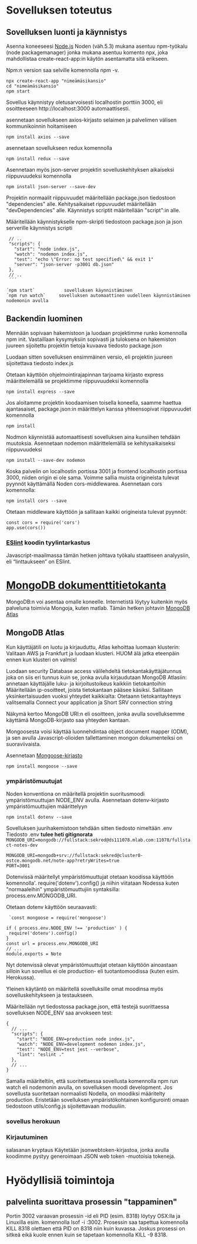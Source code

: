 # Sovelluksen toteutus

## Sovelluksen luonti ja käynnistys

Asenna koneeseesi [Node.js](https://nodejs.org/en/) Noden (väh.5.3) mukana asentuu npm-työkalu (node packagemanager) jonka mukana asentuu komento npx, joka mahdollistaa create-react-app:in käytön asentamatta sitä erikseen. 

Npm:n version saa selville komennolla npm -v.

```
npx create-react-app "nimeämäsikansio"
cd "nimeämäsikansio"
npm start
````
Sovellus käynnistyy oletusarvoisesti localhostin porttiin 3000, eli osoitteeseen http://localhost:3000 automaattisesti.

asennetaan sovellukseen axios-kirjasto selaimen ja palvelimen välisen kommunikoinnin  hoitamiseen
```
npm install axios --save
```
asennetaan sovellukseen redux komennolla
```
npm install redux --save
```
Asennetaan myös json-server projektin sovelluskehityksen aikaiseksi riippuvuudeksi komennolla
```
npm install json-server --save-dev
```

Projektin normaalit riippuvuudet määritellään package.json tiedostoon "dependencies" alle. Kehitysaikaiset rippuvuudet määritellään "devDependencies" alle. Käynnistys scriptit määritellään "script":in alle.

Määritellään käynnistykselle npm-skripti tiedostoon package.json ja json serverille käynnistys scripti

 ``` 
  // ..
  "scripts": {
    "start": "node index.js",
    "watch": "nodemon index.js",
    "test": "echo \"Error: no test specified\" && exit 1"
    "server": "json-server -p3001 db.json"
  },
  // ..
  ´´´ 
 
´npm start`           sovelluksen käynnistäminen
´npm run watch`     sovelluksen automaattinen uudelleen käynnistäminen nodemonin avulla
 ```
## Backendin luominen

Mennään sopivaan hakemistoon ja luodaan projektimme runko komennolla npm init. Vastaillaan kysymyksiin sopivasti ja tuloksena on hakemiston juureen sijoitettu projektin tietoja kuvaava tiedosto package.json

Luodaan sitten sovelluksen ensimmäinen versio, eli projektin juureen sijoitettava tiedosto index.js 

Otetaan käyttöön ohjelmointirajapinnan tarjoama kirjasto express määrittelemällä se projektimme riippuvuudeksi komennolla
 ``` 
npm install express --save
 ```
 Jos aloitamme projektin koodaamisen toisella koneella, saamme haettua ajantasaiset, package.json:in määrittelyn kanssa yhteensopivat riippuvuudet komennolla
 ``` 
npm install
 ```
 Nodmon käynnistää automaattisesti sovelluksen aina kunsiihen tehdään muutoksia.
 Asennetaan nodemon määrittelemällä se kehitysaikaiseksi riippuvuudeksi
 ``` 
npm install --save-dev nodemon
 ```  
Koska palvelin on localhostin portissa 3001 ja frontend localhostin portissa 3000, niiden origin ei ole sama.
Voimme sallia muista origineista tulevat pyynnöt käyttämällä Noden cors-middlewarea.
Asennetaan cors komennolla:
 ``` 
npm install cors --save
 ``` 
 Otetaan middleware käyttöön ja sallitaan kaikki origineista tulevat pyynnöt:
 ``` 
const cors = require('cors')
app.use(cors())
 ``` 
 
 ###  [ESlint](https://github.com/vsvala/FullStack2018/blob/master/Dokumentation/lint.md) koodin tyylintarkastus
Javascript-maailmassa tämän hetken johtava työkalu staattiseen analyysiin, eli “linttaukseen” on ESlint.

 # [MongoDB dokumenttitietokanta](https://www.mongodb.com/)
 MongoDB:n voi asentaa omalle koneelle. Internetistä löytyy kuitenkin myös palveluna toimivia Mongoja, kuten matlab. Tämän hetken johtavin [MongoDB Atlas](https://www.mongodb.com/cloud/atlas)


## MongoDB Atlas

Kun käyttäjätili on luotu ja kirjauduttu, Atlas kehoittaa luomaan klusterin:
Valitaan AWS ja Frankfurt ja luodaan klusteri. HUOM älä jatka eteenpäin ennen kun klusteri on valmis!

Luodaan security Database access välilehdeltä tietokantakäyttäjätunnus joka on siis eri tunnus kuin se, jonka avulla kirjaudutaan MongoDB Atlasiin:
annetaan käyttäjälle luku- ja kirjoitustoikeus kaikkiin tietokantoihin
Määritellään ip-osoitteet, joista tietokantaan pääsee käsiksi. Sallitaan yksinkertaisuuden vuoksi yhteydet kaikkialta:
Otetaann tietokantayhteys valitsemalla Connect your application ja Short SRV connection string

Näkymä kertoo MongoDB URI:n eli osoitteen, jonka avulla sovelluksemme käyttämä MongoDB-kirjasto saa yhteyden kantaan.

Mongoosesta voisi käyttää luonnehdintaa object document mapper (ODM), ja sen avulla Javascript-olioiden tallettaminen mongon dokumenteiksi on suoraviivaista.

Asennetaan [Mongoose-kirjasto](https://mongoosejs.com/index.html)
``` 
npm install mongoose --save
``` 
 
### ympäristömuutujat
Noden konventiona on määritellä projektin suoritusmoodi ympäristömuuttujan NODE_ENV avulla. 
 Asennetaan  dotenv-kirjasto ympäristömuuttujien määrittelyyn
 ``` 
 npm install dotenv --save
 ``` 
 Sovelluksen juurihakemistoon tehdään sitten tiedosto nimeltään .env  Tiedosto .env **tulee heti gitignorata**
` MONGODB_URI=mongodb://fullstack:sekred@ds111078.mlab.com:11078/fullstact-notes-dev`
 ``` 
MONGODB_URI=mongodb+srv://fullstack:sekred@cluster0-ostce.mongodb.net/note-app?retryWrites=true
PORT=3001
``` 
Dotenvissä määritellyt ympäristömuuttujat otetaan koodissa käyttöön komennolla'. require('dotenv').config() ja niihin viitataan Nodessa kuten "normaaleihin" ympäristömuuttujiin syntaksilla: process.env.MONGODB_URI.

Otetaan dotenv käyttöön seuraavasti:
 ``` 
  `const mongoose = require('mongoose')  

if ( process.env.NODE_ENV !== 'production' ) {
  require('dotenv').config()
}
const url = process.env.MONGODB_URI
// ...
module.exports = Note  
 ``` 
Nyt dotenvissä olevat ympäristömuuttujat otetaan käyttöön ainoastaan silloin kun sovellus ei ole production- eli tuotantomoodissa (kuten esim. Herokussa).
 
  Yleinen käytäntö on määritellä sovelluksille omat moodinsa myös sovelluskehitykseen ja testaukseen.

Määritellään nyt tiedostossa package.json, että testejä suorittaessa sovelluksen NODE_ENV saa arvokseen test:
``` 
{
  // ...
  "scripts": {
    "start": "NODE_ENV=production node index.js",
    "watch": "NODE_ENV=development nodemon index.js",
    "test": "NODE_ENV=test jest --verbose",
    "lint": "eslint ."
  },
  // ...
}
 ``` 
Samalla määriteltiin, että suoritettaessa sovellusta komennolla npm run watch eli nodemonin avulla, on sovelluksen moodi development. Jos sovellusta suoritetaan normaalisti Nodella, on moodiksi määritelty production.
Eristetään sovelluksen ympäristökohtainen konfigurointi omaan tiedostoon utils/config.js sijoitettavaan moduuliin.
 
 
### sovellus herokuun


### Kirjautuminen

salasanan kryptaus
Käytetään jsonwebtoken-kirjastoa, jonka avulla koodimme pystyy generoimaan JSON web token -muotoisia tokeneja.

# Hyödyllisiä toimintoja
## palvelinta suorittava prosessin "tappaminen"
 Portin 3002 varaavan prosessin -id eli PID (esim. 8318) löytyy OSX:lla ja Linuxilla esim. komennolla lsof -i :3002.
 Prosessin saa tapettua komennolla KILL 8318 olettaen että PID on 8318 niin kuin kuvassa. Joskus prosessi on sitkeä eikä kuole ennen kuin se tapetaan komennolla KILL -9 8318.
 

